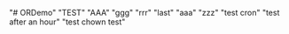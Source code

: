 "# ORDemo" 
"TEST"
"AAA"
"ggg"
"rrr"
"last"
"aaa"
"zzz"
"test cron"
"test after an hour"
"test chown test"